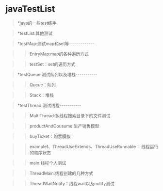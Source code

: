 # javaTestList
>*java的一些test练手



>*testList:其他测试



>*testMap:测试map和set等-------------



>>EntryMap:map的各种遍历方式

>>testSet：set的遍历方式

>*testQueue:测试队列以及堆栈-----------



>>Queue：队列

>>Stack：堆栈

>*testThread:测试线程-----------



>>MultiThread:多线程搜索目录下的文件测试

>>productAndCousume:生产销售模型

>>buyTicket：购票模拟

>>example1、ThreadUseExtends、ThreadUseRunnable：
线程运行的顺序状态

>>main:线程个人测试

>>ThreadMain:线程创建的几种方式

>>ThreadWaitNotify：线程wait以及notify测试
